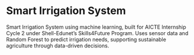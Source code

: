 # Smart Irrigation System
Smart Irrigation System using machine learning, built for AICTE Internship Cycle 2 under Shell-Edunet’s Skills4Future Program. Uses sensor data and Random Forest to predict irrigation needs, supporting sustainable agriculture through data-driven decisions.
